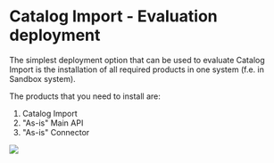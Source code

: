 # Catalog Import - Evaluation deployment

The simplest deployment option that can be used to evaluate Catalog Import is the installation of all required products in one system (f.e. in Sandbox system).

The products that you need to install are:

1. Catalog Import
2. "As-is" Main API
3. "As-is" Connector

![](res/ci-eval-dep.png)